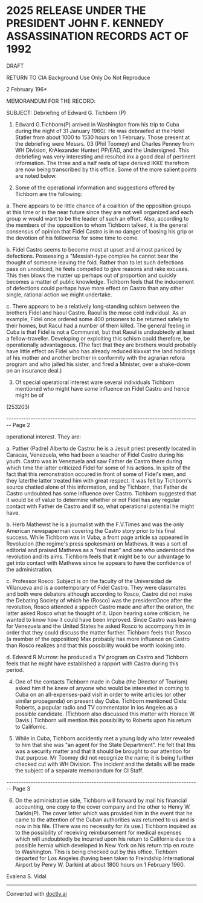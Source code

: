 # 2025 RELEASE UNDER THE PRESIDENT JOHN F. KENNEDY ASSASSINATION RECORDS ACT OF 1992





DRAFT

RETURN TO CIA
Background Use Only
Do Not Reproduce

2 February 196*





MEMORANDUM FOR THE RECORD:

SUBJECT: Debriefing of Edward G. Tichbern (P)

1. Edward G.Tichborn(P) arrived in Washington from his trip to Cuba during the night of 31 January 1960/. He was debraefed at the Hotel Statler from about 1000 to 1530 hours on 1 February. Those present at the debriefing were Messrs. 03 (Phil Toomey) and Charles Penney from WH Division, KrAlexander Hunter) PP/EAD, and the Undersigned. This debriefing was very interesting and resulted inx a good deal of pertinent information. The three and a half reels of tape derived IKKE therefrom are now being transcribed by this office. Some of the more salient points are noted below.

2. Some of the operational information and suggestions offered by Tichborn are the following:

a. There appears to be little chance of a coalition of the opposition groups at this time or in the near future since they are not well organized and each group w would want to be the leader of such an effort. Also, according to the members of the opposition to whom Tichborn talked, it is the general consensus of opinion that Fidel Castro is in no danger of loosing his grip or the devotion of his followersx for some time to come.

b. Fidel Castro seems to become most at upset and almost paniced by defections. Possessing a "Messiah-type complex he cannot bear the thought of someone leaving the fold. Rather than to let such defections pass on unnoticed, he feels compelled to give reasons and rake excuses. This then blows the matter up perhaps out of proportion and quickly becomes a matter of public knowledge. Tichborn feels that the inducement of defections could perhaps have more effect on Castro than any other single, rational action we might undertake.

c. There appears to be a relatively long-standing schism between the brothers Fidel and haoul Castro. Raoul is the mose cold individual. As an example, Fidel once ordered some 400 prisoners to be returned safely to their homes, but Racul had a number of them killed. The general feeling in Cuba is that Fidel is not a Communist, but that Raoul is undoubtedly at least a fellow-traveller. Developing or exploiting this schism could therefore, be operationally advantageous. (The fact that they are brothers would probably have little effect on Fidel who has already reduced kixxxat the land holdings of his mother and another brother in conformity with the agrarian refora program and who jailed his sister, and fired a Minister, over a shake-down on an insurance deal.)

3. Of special operatioral interest ware several individuals Tichborn mentioned who might have some influence on Fidel Castro and hence might be of

(253203)


-------------------------------------------------------------------------------- Page 2

operational interest. They are:

a. Pather (Padre) Alberto de Castro: he is a Jesuit priest presently located in Caracas, Venezuela, who had been a teacher of Fidel Castro during his youth. Castro was in Venezuela and saw Father de Castro there during which time the latter criticized Fidel for some of his actions. In spite of the fact that this remonstration occured in front of some of Fidel's men, and they laterthe latter treated him with great respect. It was felt by Tichborn's source chatted alone of this information, and by Tichborn, that Father de Castro undoubted has some influence over Castro. Tichborn suggested that it would be of value to determine whether or not Fidel has any regular contact with Father de Castro and if so, what operational potential he might have.

b. Herb Mathewst he is a journalist with the F.V.Times and was the only American newspaperman covering the Castro story prior to his final success. While Tichborn was in Vuba, a front page article sa appeared in Revolucion (the regime's press spokesman) on Mathews. It was a sort of editorial and praised Mathews as a "real man" and one who understood the revolution and its aims. Tichborn feels that it might be to our advantage to get into contact with Mathews since he appears to have the confidence of the administration.

c. Professor Rosco: Subject is on the faculty of the Universidad de Villanueva and is a contemporary of Fidel Castro. They were classmates and both were debators although according to Rosco, Castro did not make the Debating Society of which he (Rosco) was the presidentOnce after the revolution, Rosco attended a sppech Castro made and after the oration, the latter asked Rosco what he thought of it. Upon hearing some criticism, he wanted to know how it could have been improved. Since Castro was leaving for Venezuela and the United States he asked Rosco to accompany him in order that they could discuss the matter further. Tichborn feels that Rosco (a member of the opposition) Max probably has more influence on Castro than Rosco realizes and that this possibility would be worth looking into.

d. Edward R.Murrow: he produced a TV program on Castro and Tichborn feels that he might have established a rapport with Castro during this period.

4. One of the contacts Tichborn made in Cuba (the Director of Tourism) asked him if he knew of anyone who would be interested in coming to Cuba on an all-expenses-paid visit in order to write articles (or other similar propaganda) on present day Cuba. Tichborn mentioned Clete Roberts, a popular radio and TV commentator in ios Angeles as a possible candidate. (Tichborn also discussed this matter with Horace W. Davis.) Tichborn will mention this possibility to Roberts upon his return to Californic.

5. While in Cuba, Tichborn accidently met a young lady who later revealed to him that she was "an agent for the State Department". He felt that this was a security matter and that it should be brought to our attention for that purpose. Mr Toomey did not recognize the name; it is being further checked cut with WH Division. The incident and the details will be made the subject of a separate memorandum for CI Staff.


-------------------------------------------------------------------------------- Page 3

6. On the administrative side, Tichborn will forward by mail his financial accounting, one copy to the cover company and the other to Henry W. Darkin(P). The cover letter which was provided him in the event that he came to the attention of the Cuban authorities was returned to us and is now in his file. (There was no necessity for its use.) Tichborn inquired as to the possibility of receiving reimbursement for medical expenses which will undoubtedly be incurred upon his return to California due to a possible hernia which developed in New York on his return trip en route to Washington. This is being checked out by this office. Tichborn departed for Los Angeles (having been taken to Freindship International Airport by Penry W. Darkin) at about 1800 hours on 1 February 1960.

Evalena S. Vidal


---
Converted with [doctly.ai](https://doctly.ai)